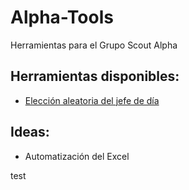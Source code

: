 # Alpha-Tools
Herramientas para el Grupo Scout Alpha

## Herramientas disponibles:

- [Elección aleatoria del jefe de día](https://github.com/AlbertoCanoD/Alpha-Tools/tree/main/Jefe-Dia)

## Ideas:

- Automatización del Excel

test
